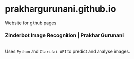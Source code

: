 # prakhargurunani.github.io
Website for github pages<br>

<h3>Zinderbot Image Recognition | Prakhar Gurunani</h3><br>
Uses <code>Python</code> and <code>Clarifai API</code> to predict and analyse images.
